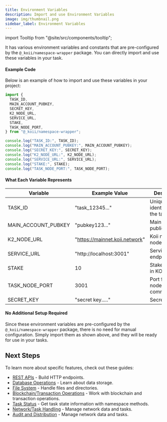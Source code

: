 ```yaml
---
title: Environment Variables
description: Import and use Environment Variables
image: img/thumbnail.png
sidebar_label: Environment Variables
---
```


import Tooltip from "@site/src/components/tooltip";

It has various environment variables and constants that are pre-configured by the `@_koii/namespace-wrapper` package. You can directly import and use these variables in your task.

#### Example Code

Below is an example of how to import and use these variables in your project:

```javascript
import {
  TASK_ID,
  MAIN_ACCOUNT_PUBKEY,
  SECRET_KEY,
  K2_NODE_URL,
  SERVICE_URL,
  STAKE,
  TASK_NODE_PORT,
} from "@_koii/namespace-wrapper";

console.log("TASK_ID:", TASK_ID);
console.log("MAIN_ACCOUNT_PUBKEY:", MAIN_ACCOUNT_PUBKEY);
console.log("SECRET_KEY:", SECRET_KEY);
console.log("K2_NODE_URL:", K2_NODE_URL);
console.log("SERVICE_URL:", SERVICE_URL);
console.log("STAKE:", STAKE);
console.log("TASK_NODE_PORT:", TASK_NODE_PORT);
```

#### What Each Variable Represents

| Variable            | Example Value                  | Description                      |
| ------------------- | ------------------------------ | -------------------------------- |
| TASK_ID             | "task_12345..."                | Unique identifier for the task   |
| MAIN_ACCOUNT_PUBKEY | "pubkey123..."                 | Main account public key          |
| K2_NODE_URL         | "https://mainnet.koii.network" | Koii network node URL            |
| SERVICE_URL         | "http://localhost:3001"        | Service endpoint URL             |
| STAKE               | 10                             | Stake amount in KOII             |
| TASK_NODE_PORT      | 3001                           | Port for task node communication |
| SECRET_KEY          | "secret key....."              | Secret Key                       |

#### No Additional Setup Required

Since these environment variables are pre-configured by the `@_koii/namespace-wrapper` package, there is no need for manual configuration. Simply import them as shown above, and they will be ready for use in your tasks.

## Next Steps

To learn more about specific features, check out these guides:

- [REST APIs](./rest-apis.md) - Build HTTP endpoints.
- [Database Operations](./nedb.md) - Learn about data storage.
- [File System](./filesystem-access.md) - Handle files and directories.
- [Blockchain/Transaction Operations](./wallet-signatures.md) - Work with blockchain and transaction operations.
- [Task Status](./task-state.md) - Get task state information with namespace methods.
- [Network/Task Handling](./network-task-handling.md) - Manage network data and tasks.
- [Audit and Distribution](./audit-distribution-operations.md) - Manage network data and tasks.
